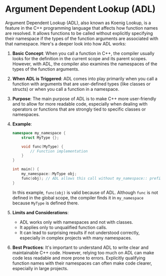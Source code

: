 # Argument Dependent Lookup (ADL)
Argument Dependent Lookup (ADL), also known as Koenig Lookup, is a feature in the C++ programming language that affects how function names are resolved. It allows functions to be called without explicitly specifying their namespace if the types of the function arguments are associated with that namespace. Here's a deeper look into how ADL works:

1. **Basic Concept**: When you call a function in C++, the compiler usually looks for the definition in the current scope and its parent scopes. However, with ADL, the compiler also examines the namespaces of the types of the function arguments.

2. **When ADL is Triggered**: ADL comes into play primarily when you call a function with arguments that are user-defined types (like classes or structs) or when you call a function in a namespace.

3. **Purpose**: The main purpose of ADL is to make C++ more user-friendly and to allow for more readable code, especially when dealing with operators or functions that are strongly tied to specific classes or namespaces.

4. **Example**:

   ```cpp
   namespace my_namespace {
       struct MyType {};

       void func(MyType) {
           // Function implementation
       }
   }

   int main() {
       my_namespace::MyType obj;
       func(obj); // ADL allows this call without my_namespace:: prefix
   }
   ```

   In this example, `func(obj)` is valid because of ADL. Although `func` is not defined in the global scope, the compiler finds it in `my_namespace` because `MyType` is defined there.

5. **Limits and Considerations**:
    - ADL works only with namespaces and not with classes.
    - It applies only to unqualified function calls.
    - It can lead to surprising results if not understood correctly, especially in complex projects with many namespaces.

6. **Best Practices**: It's important to understand ADL to write clear and maintainable C++ code. However, relying too much on ADL can make code less readable and more prone to errors. Explicitly qualifying function names with their namespaces can often make code clearer, especially in large projects.


